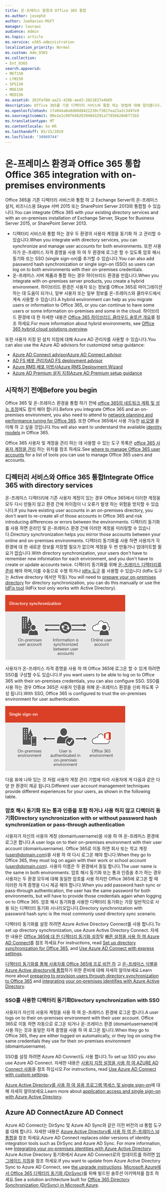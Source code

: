 ```yaml
---
title: 온-프레미스 환경과 Office 365 통합
ms.author: josephd
author: JoeDavies-MSFT
manager: laurawi
audience: Admin
ms.topic: article
ms.service: o365-administration
localization_priority: Normal
ms.custom: Adm_O365
ms.collection:
- Ent_O365
search.appverid:
- MET150
- LYN150
- SPS150
- MOE150
- MED150
ms.assetid: 263faf8d-aa21-428b-aed3-2021837a4b65
description: Office 365를 기존 디렉터리 서비스와 통합 하는 방법에 대해 알아봅니다.
ms.openlocfilehash: 1fa044a0a9db0d8422239cf301fea21a2c3d47e9
ms.sourcegitcommit: 08e1e1c09f64926394043291a77856620d6f72b5
ms.translationtype: MT
ms.contentlocale: ko-KR
ms.lasthandoff: 05/15/2019
ms.locfileid: "34069744"
---
```

# <a name="office-365-integration-with-on-premises-environments"></a><span data-ttu-id="56a2a-103">온-프레미스 환경과 Office 365 통합</span><span class="sxs-lookup"><span data-stu-id="56a2a-103">Office 365 integration with on-premises environments</span></span>

<span data-ttu-id="56a2a-104">Office 365을 기존 디렉터리 서비스와 통합 하 고 Exchange Server의 온-프레미스 설치, 비즈니스용 Skype 서버 2015 또는 SharePoint Server 2013와 통합할 수 있습니다.</span><span class="sxs-lookup"><span data-stu-id="56a2a-104">You can integrate Office 365 with your existing directory services and with an on-premises installation of Exchange Server, Skype for Business Server 2015, or SharePoint Server 2013.</span></span>
  
 - <span data-ttu-id="56a2a-105">디렉터리 서비스와 통합 하는 경우 두 환경의 사용자 계정을 동기화 하 고 관리할 수 있습니다.</span><span class="sxs-lookup"><span data-stu-id="56a2a-105">When you integrate with directory services, you can synchronize and manage user accounts for both environments.</span></span> <span data-ttu-id="56a2a-106">또한 사용자가 온-프레미스 자격 증명을 사용 하 여 두 환경에 로그온 할 수 있도록 암호 해시 동기화 또는 SSO (single sign-on)를 추가할 수 있습니다.</span><span class="sxs-lookup"><span data-stu-id="56a2a-106">You can also add password hash synchronization or single sign-on (SSO) so users can log on to both environments with their on-premises credentials.</span></span>
 - <span data-ttu-id="56a2a-107">온-프레미스 서버 제품과 통합 하는 경우 하이브리드 환경을 만듭니다.</span><span class="sxs-lookup"><span data-stu-id="56a2a-107">When you integrate with on-premises server products, you create a hybrid environment.</span></span> <span data-ttu-id="56a2a-108">하이브리드 환경은 사용자 또는 정보를 Office 365로 마이그레이션하는 데 도움이 되거나, 일부 사용자 또는 일부 정보를 온-프레미스와 클라우드에서 계속 사용할 수 있습니다.</span><span class="sxs-lookup"><span data-stu-id="56a2a-108">A hybrid environment can help as you migrate users or information to Office 365, or you can continue to have some users or some information on-premises and some in the cloud.</span></span> <span data-ttu-id="56a2a-109">하이브리드 환경에 대 한 자세한 내용은 [Office 365 하이브리드 클라우드 솔루션 개요](https://support.office.com/article/59616fab-acdb-40e9-b414-cf0c965c80b7)를 참조 하세요.</span><span class="sxs-lookup"><span data-stu-id="56a2a-109">For more information about hybrid environments, see [Office 365 hybrid cloud solutions overview](https://support.office.com/article/59616fab-acdb-40e9-b414-cf0c965c80b7).</span></span>

<span data-ttu-id="56a2a-110">또한 사용자 지정 된 설치 지침에 대해 Azure AD 관리자를 사용할 수 있습니다.</span><span class="sxs-lookup"><span data-stu-id="56a2a-110">You can also use the Azure AD advisors for customized setup guidance:</span></span>
- [<span data-ttu-id="56a2a-111">Azure AD Connect advisor</span><span class="sxs-lookup"><span data-stu-id="56a2a-111">Azure AD Connect advisor</span></span>](https://aka.ms/aadconnectpwsync)
- [<span data-ttu-id="56a2a-112">AD FS 배포 관리자</span><span class="sxs-lookup"><span data-stu-id="56a2a-112">AD FS deployment advisor</span></span>](https://aka.ms/adfsguidance)
- [<span data-ttu-id="56a2a-113">Azure RMS 배포 마법사</span><span class="sxs-lookup"><span data-stu-id="56a2a-113">Azure RMS Deployment Wizard</span></span>](https://aka.ms/azuremsguidance)
- [<span data-ttu-id="56a2a-114">Azure AD Premium 설치 지침</span><span class="sxs-lookup"><span data-stu-id="56a2a-114">Azure AD Premium setup guidance</span></span>](https://aka.ms/aadpguidance)
   
## <a name="before-you-begin"></a><span data-ttu-id="56a2a-115">시작하기 전에</span><span class="sxs-lookup"><span data-stu-id="56a2a-115">Before you begin</span></span>
<span data-ttu-id="56a2a-116">Office 365 및 온-프레미스 환경을 통합 하기 전에 [office 365의 네트워크 계획 및 성능 조정](network-planning-and-performance.md)에도 참석 해야 합니다.</span><span class="sxs-lookup"><span data-stu-id="56a2a-116">Before you integrate Office 365 and an on-premises environment, you also need to attend to [network planning and performance tuning for Office 365](network-planning-and-performance.md).</span></span> <span data-ttu-id="56a2a-117">또한 Office 365에서 사용 가능한 [id 모델](about-office-365-identity.md) 을 이해 하 고 싶을 것입니다.</span><span class="sxs-lookup"><span data-stu-id="56a2a-117">You will also want to understand the available [identity models](about-office-365-identity.md) in Office 365.</span></span> 

<span data-ttu-id="56a2a-118">Office 365 사용자 및 계정을 관리 하는 데 사용할 수 있는 도구 목록은 [office 365 사용자 계정을 관리](manage-office-365-accounts.md) 하는 위치를 참조 하세요.</span><span class="sxs-lookup"><span data-stu-id="56a2a-118">See [where to manage Office 365 user accounts](manage-office-365-accounts.md) for a list of tools you can use to manage Office 365 users and accounts.</span></span> 
  
## <a name="integrate-office-365-with-directory-services"></a><span data-ttu-id="56a2a-119">디렉터리 서비스와 Office 365 통합</span><span class="sxs-lookup"><span data-stu-id="56a2a-119">Integrate Office 365 with directory services</span></span>
<span data-ttu-id="56a2a-120">온-프레미스 디렉터리에 기존 사용자 계정이 있는 경우 Office 365에서 이러한 계정을 모두 다시 만들지 않고 환경 간에 차이점이 나 오류가 발생 하는 위험을 방지할 수 있습니다.</span><span class="sxs-lookup"><span data-stu-id="56a2a-120">If you have existing user accounts in an on-premises directory, you don't want to re-create all of those accounts in Office 365 and risk introducing differences or errors between the environments.</span></span> <span data-ttu-id="56a2a-121">디렉터리 동기화를 사용 하면 온라인 및 온-프레미스 환경 간에 이러한 계정을 미러링할 수 있습니다.</span><span class="sxs-lookup"><span data-stu-id="56a2a-121">Directory synchronization helps you mirror those accounts between your online and on-premises environments.</span></span> <span data-ttu-id="56a2a-122">디렉터리 동기화를 사용 하면 사용자가 각 환경에 대 한 새로운 정보를 저장할 필요가 없으며 계정을 두 번 만들거나 업데이트할 필요가 없습니다.</span><span class="sxs-lookup"><span data-stu-id="56a2a-122">With directory synchronization, your users don't have to remember new information for each environment, and you don't have to create or update accounts twice.</span></span> <span data-ttu-id="56a2a-123">디렉터리 동기화를 위해 [온-프레미스 디렉터리를 준비](prepare-for-directory-synchronization.md) 해야 하며,이를 수동으로 수행 하거나 [idfix 도구](install-and-run-idfix.md) 를 사용할 수 있습니다 (Idfix 도구는 Active directory 에서만 작동).</span><span class="sxs-lookup"><span data-stu-id="56a2a-123">You will need to [prepare your on-premises directory](prepare-for-directory-synchronization.md) for directory synchronization, you can do this manually or use the [IdFix tool](install-and-run-idfix.md) (IdFix tool only works with Active Directory).</span></span> 
  
![디렉터리 동기화를 사용 하 여 온-프레미스 및 온라인 사용자 계정 정보 동기화 유지](media/a64af0d0-9be6-46b1-8727-277e683abf5e.png)
  
<span data-ttu-id="56a2a-125">사용자가 온-프레미스 자격 증명을 사용 하 여 Office 365에 로그온 할 수 있게 하려면 SSO를 구성할 수도 있습니다.</span><span class="sxs-lookup"><span data-stu-id="56a2a-125">If you want users to be able to log on to Office 365 with their on-premises credentials, you can also configure SSO.</span></span> <span data-ttu-id="56a2a-126">SSO를 사용 하는 경우 Office 365은 사용자 인증을 위해 온-프레미스 환경을 신뢰 하도록 구성 됩니다.</span><span class="sxs-lookup"><span data-stu-id="56a2a-126">With SSO, Office 365 is configured to trust the on-premises environment for user authentication.</span></span>
  
![Single sign-on을 사용 하는 경우 온-프레미스 및 온라인 환경 둘 다에서 동일한 계정을 사용할 수 있습니다.](media/d76235f2-8a53-405e-b8ef-dfa4cfc208b8.png)
  
<span data-ttu-id="56a2a-128">다음 표에 나와 있는 것 처럼 사용자 계정 관리 기법에 따라 사용자에 게 다음과 같은 다양 한 환경이 제공 됩니다.</span><span class="sxs-lookup"><span data-stu-id="56a2a-128">Different user account management techniques provide different experiences for your users, as shown in the following table.</span></span>
 
### <a name="directory-synchronization-with-or-without-password-hash-synchronization-or-pass-through-authentication"></a><span data-ttu-id="56a2a-129">**암호 해시 동기화 또는 통과 인증을 포함 하거나 사용 하지 않고 디렉터리 동기화**</span><span class="sxs-lookup"><span data-stu-id="56a2a-129">**Directory synchronization with or without password hash synchronization or pass-through authentication**</span></span>
<span data-ttu-id="56a2a-130">사용자가 자신의 사용자 계정 (domain\username)을 사용 하 여 온-프레미스 환경에 로그온 합니다.</span><span class="sxs-lookup"><span data-stu-id="56a2a-130">A user logs on to their on-premises environment with their user account (domain\username).</span></span> <span data-ttu-id="56a2a-131">Office 365로 이동 하면 회사 또는 학교 계정 (user@domain.com)을 사용 하 여 다시 로그온 해야 합니다.</span><span class="sxs-lookup"><span data-stu-id="56a2a-131">When they go to Office 365, they must log on again with their work or school account (user@domain.com).</span></span> <span data-ttu-id="56a2a-132">사용자 이름은 두 환경에서 동일 합니다.</span><span class="sxs-lookup"><span data-stu-id="56a2a-132">The user name is the same in both environments.</span></span> <span data-ttu-id="56a2a-133">암호 해시 동기화 또는 통과 인증을 추가 하는 경우 사용자는 두 환경 모두에 대해 동일한 암호를 사용 하지만 Office 365에 로그온 할 때 이러한 자격 증명을 다시 제공 해야 합니다.</span><span class="sxs-lookup"><span data-stu-id="56a2a-133">When you add password hash sync or pass-through authentication, the user has the same password for both environments, but will have to provide those credentials again when logging on to Office 365.</span></span> <span data-ttu-id="56a2a-134">암호 해시 동기화를 사용한 디렉터리 동기화는 가장 일반적으로 사용 되는 디렉터리 동기화 시나리오입니다.</span><span class="sxs-lookup"><span data-stu-id="56a2a-134">Directory synchronization with password hash sync is the most commonly used directory sync scenario.</span></span>

<span data-ttu-id="56a2a-135">디렉터리 동기화를 설정 하려면 Azure Active Directory Connect를 사용 합니다.</span><span class="sxs-lookup"><span data-stu-id="56a2a-135">To set up directory synchronization, use Azure Active Directory Connect.</span></span> <span data-ttu-id="56a2a-136">자세한 내용은 [Office 365에 대 한 디렉터리 동기화 설정](set-up-directory-synchronization.md)및 [빠른 설정을 사용 하 여 Azure AD Connect](https://go.microsoft.com/fwlink/p/?LinkId=698537)를 참조 하세요.</span><span class="sxs-lookup"><span data-stu-id="56a2a-136">For instructions, read [Set up directory synchronization for Office 365](set-up-directory-synchronization.md), and [Use Azure AD Connect with express settings](https://go.microsoft.com/fwlink/p/?LinkId=698537).</span></span>

<span data-ttu-id="56a2a-137">[디렉터리 동기화를 통해 사용자를 Office 365에 프로 비전 하](prepare-for-directory-synchronization.md) 고 [온-프레미스 식별을 Azure Active directory에 통합](https://go.microsoft.com/fwlink/?LinkId=518101)하기 위한 준비에 대해 자세히 알아보세요.</span><span class="sxs-lookup"><span data-stu-id="56a2a-137">Learn more about [preparing to provision users through directory synchronization to Office 365](prepare-for-directory-synchronization.md) and [integrating your on-premises identifies with Azure Active Directory](https://go.microsoft.com/fwlink/?LinkId=518101).</span></span>

### <a name="directory-synchronization-with-sso"></a><span data-ttu-id="56a2a-138">**SSO를 사용한 디렉터리 동기화**</span><span class="sxs-lookup"><span data-stu-id="56a2a-138">**Directory synchronization with SSO**</span></span>
<span data-ttu-id="56a2a-139">사용자가 자신의 사용자 계정을 사용 하 여 온-프레미스 환경에 로그온 합니다.</span><span class="sxs-lookup"><span data-stu-id="56a2a-139">A user logs on to their on-premises environment with their user account.</span></span> <span data-ttu-id="56a2a-140">Office 365로 이동 하면 자동으로 로그온 되거나 온-프레미스 환경 (domain\username)에 사용 하는 것과 동일한 자격 증명을 사용 하 여 로그온 됩니다.</span><span class="sxs-lookup"><span data-stu-id="56a2a-140">When they go to Office 365, they are either logged on automatically, or they log on using the same credentials they use for their on-premises environment (domain\username).</span></span>

<span data-ttu-id="56a2a-141">SSO를 설정 하려면 Azure AD Connect도 사용 합니다.</span><span class="sxs-lookup"><span data-stu-id="56a2a-141">To set up SSO you also use Azure AD Connect.</span></span> <span data-ttu-id="56a2a-142">자세한 내용은 [사용자 지정 설정을 사용 하 여 AZURE AD Connect 사용](https://go.microsoft.com/fwlink/p/?LinkID=698430)을 참조 하십시오.</span><span class="sxs-lookup"><span data-stu-id="56a2a-142">For instructions, read [Use Azure AD Connect with custom settings](https://go.microsoft.com/fwlink/p/?LinkID=698430).</span></span>

<span data-ttu-id="56a2a-143">[Azure Active Directory를 사용 하 여 응용 프로그램 액세스 및 single sign-on](https://go.microsoft.com/fwlink/p/?LinkId=698604)에 대해 자세히 알아보세요.</span><span class="sxs-lookup"><span data-stu-id="56a2a-143">Learn more about [application access and single sign-on with Azure Active Directory](https://go.microsoft.com/fwlink/p/?LinkId=698604).</span></span>

## <a name="azure-ad-connect"></a><span data-ttu-id="56a2a-144">Azure AD Connect</span><span class="sxs-lookup"><span data-stu-id="56a2a-144">Azure AD Connect</span></span>
<span data-ttu-id="56a2a-145">Azure AD Connect는 DirSync 및 Azure AD Sync와 같은 이전 버전의 id 통합 도구를 대체 합니다. 자세한 내용은 [Azure Active Directory를 사용 하 여 온-프레미스 Id 통합](https://go.microsoft.com/fwlink/p/?LinkId=527969)을 참조 하세요.</span><span class="sxs-lookup"><span data-stu-id="56a2a-145">Azure AD Connect replaces older versions of identity integration tools such as DirSync and Azure AD Sync. For more information, see [Integrating your on-premises identities with Azure Active Directory](https://go.microsoft.com/fwlink/p/?LinkId=527969).</span></span> <span data-ttu-id="56a2a-146">Azure Active Directory 동기화에서 Azure AD Connect로의 업데이트를 하려면 [업그레이드 지침](https://go.microsoft.com/fwlink/p/?LinkId=733240)을 참조 하세요.</span><span class="sxs-lookup"><span data-stu-id="56a2a-146">If you want to update from Azure Active Directory Sync to Azure AD Connect, see [the upgrade instructions](https://go.microsoft.com/fwlink/p/?LinkId=733240).</span></span> <span data-ttu-id="56a2a-147">[Microsoft Azure에서 Office 365 디렉터리 동기화 (DirSync)](https://go.microsoft.com/fwlink/?LinkId=517887)를 위해 빌드된 솔루션 아키텍처를 참조 하세요.</span><span class="sxs-lookup"><span data-stu-id="56a2a-147">See a solution architecture built for [Office 365 Directory Synchronization (DirSync) in Microsoft Azure](https://go.microsoft.com/fwlink/?LinkId=517887).</span></span>